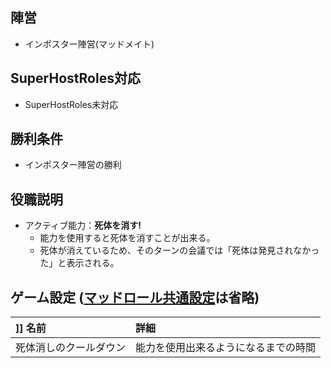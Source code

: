 ## 陣営
- インポスター陣営(マッドメイト)

## SuperHostRoles対応
- SuperHostRoles未対応

## 勝利条件
- インポスター陣営の勝利

## 役職説明
- アクティブ能力：**死体を消す!**
  - 能力を使用すると死体を消すことが出来る。
  - 死体が消えているため、そのターンの会議では「死体は発見されなかった」と表示される。

## ゲーム設定 ([マッドロール共通設定]([[マッドメイト＆ジャッカルフレンズ役職#マッドメイト及びジャッカルフレンズの共通設定)は省略)
|]] 名前 | 詳細 |
| :-- | :-- |
| 死体消しのクールダウン | 能力を使用出来るようになるまでの時間 |